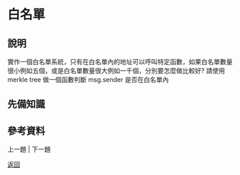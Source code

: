 # 白名單

## 說明
實作一個白名單系統，只有在白名單內的地址可以呼叫特定函數，如果白名單數量很小例如五個，或是白名單數量很大例如一千個，分別要怎麼做比較好? 請使用 merkle tree 做一個函數判斷 msg.sender 是否在白名單內

## 先備知識

## 參考資料

上一題 | 下一題

[返回](./README.md)